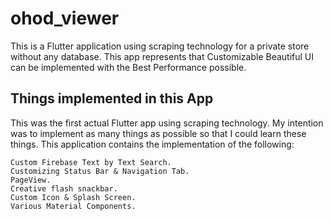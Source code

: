 # ohod_viewer

This is a Flutter application using scraping technology for a private store without any database. This app represents that Customizable Beautiful UI can be implemented with the Best Performance possible.

## Things implemented in this App

This was the first actual Flutter app using scraping technology. My intention was to implement as many things as possible so that I could learn these things. This application contains the implementation of the following:

    Custom Firebase Text by Text Search.
    Customizing Status Bar & Navigation Tab.
    PageView.
    Creative flash snackbar.
    Custom Icon & Splash Screen.
    Various Material Components.
